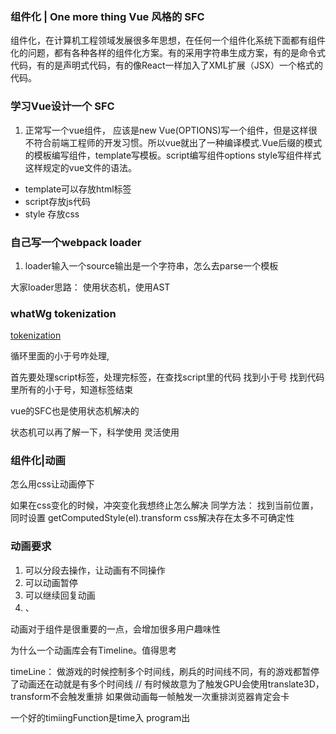 ### 组件化 | One more thing Vue 风格的 SFC

组件化，在计算机工程领域发展很多年思想，在任何一个组件化系统下面都有组件化的问题，都有各种各样的组件化方案。有的采用字符串生成方案，有的是命令式代码，有的是声明式代码，有的像React一样加入了XML扩展（JSX）一个格式的代码。

### 学习Vue设计一个 SFC
1. 正常写一个vue组件， 应该是new Vue(OPTIONS)写一个组件，但是这样很不符合前端工程师的开发习惯。所以vue就出了一种编译模式.Vue后缀的模式的模板编写组件，template写模板。script编写组件options style写组件样式这样规定的vue文件的语法。

- template可以存放html标签
- script存放js代码
- style 存放css

### 自己写一个webpack loader

1. loader输入一个source输出是一个字符串，怎么去parse一个模板

大家loader思路： 使用状态机，使用AST

### whatWg tokenization
[tokenization](https://html.spec.whatwg.org/multipage/parsing.html#tokenization)

循环里面的小于号咋处理,

首先要处理script标签，处理完标签，在查找script里的代码 找到小于号 找到代码里所有的小于号，知道标签结束

vue的SFC也是使用状态机解决的

状态机可以再了解一下，科学使用 灵活使用

### 组件化|动画
怎么用css让动画停下

如果在css变化的时候，冲突变化我想终止怎么解决
同学方法： 找到当前位置， 同时设置 getComputedStyle(el).transform
css解决存在太多不可确定性
### 动画要求
1. 可以分段去操作，让动画有不同操作
2. 可以动画暂停
3. 可以继续回复动画
4. 、

动画对于组件是很重要的一点，会增加很多用户趣味性


为什么一个动画库会有Timeline。值得思考

timeLine： 
做游戏的时候控制多个时间线，刷兵的时间线不同，有的游戏都暂停了动画还在动就是有多个时间线
// 有时候故意为了触发GPU会使用translate3D， transform不会触发重排 如果做动画每一帧触发一次重排浏览器肯定会卡

一个好的timiingFunction是time入 program出